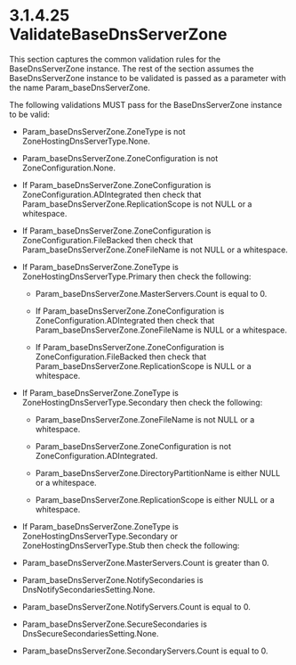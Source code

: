 <html dir="LTR" xmlns:mshelp="http://msdn.microsoft.com/mshelp" xmlns:ddue="http://ddue.schemas.microsoft.com/authoring/2003/5" xmlns:xlink="http://www.w3.org/1999/xlink" xmlns:tool="http://www.microsoft.com/tooltip">
 <body>
 <div id="header">
 <h1 class="heading">3.1.4.25 ValidateBaseDnsServerZone</h1>
 </div>
 <div id="mainSection">
 <div id="mainBody">
 <div id="allHistory" class="saveHistory"></div>
 <div id="sectionSection0" class="section" name="collapseableSection">
 

<p>This section captures the common validation rules for the
BaseDnsServerZone instance. The rest of the section assumes the
BaseDnsServerZone instance to be validated is passed as a parameter with the
name Param_baseDnsServerZone.</p>

<p>The following validations MUST pass for the
BaseDnsServerZone instance to be valid:</p>

<ul><li><p><span><span> 
</span></span>Param_baseDnsServerZone.ZoneType is not
ZoneHostingDnsServerType.None.</p>

</li><li><p><span><span> 
</span></span>Param_baseDnsServerZone.ZoneConfiguration is not
ZoneConfiguration.None.</p>

</li><li><p><span><span> 
</span></span>If Param_baseDnsServerZone.ZoneConfiguration is
ZoneConfiguration.ADIntegrated then check that
Param_baseDnsServerZone.ReplicationScope is not NULL or a whitespace.</p>

</li><li><p><span><span> 
</span></span>If Param_baseDnsServerZone.ZoneConfiguration is ZoneConfiguration.FileBacked
then check that Param_baseDnsServerZone.ZoneFileName is not NULL or a
whitespace.</p>

</li><li><p><span><span> 
</span></span>If Param_baseDnsServerZone.ZoneType is
ZoneHostingDnsServerType.Primary then check the following:</p>

<ul><li><p><span><span> </span></span>Param_baseDnsServerZone.MasterServers.Count
is equal to 0.</p>

</li><li><p><span><span> </span></span>If
Param_baseDnsServerZone.ZoneConfiguration is ZoneConfiguration.ADIntegrated
then check that Param_baseDnsServerZone.ZoneFileName is NULL or a whitespace.</p>

</li><li><p><span><span> </span></span>If
Param_baseDnsServerZone.ZoneConfiguration is ZoneConfiguration.FileBacked then
check that Param_baseDnsServerZone.ReplicationScope is NULL or a whitespace.</p>

</li></ul></li><li><p><span><span> 
</span></span>If Param_baseDnsServerZone.ZoneType is
ZoneHostingDnsServerType.Secondary then check the following:</p>

<ul><li><p><span><span> </span></span>Param_baseDnsServerZone.ZoneFileName
is not NULL or a whitespace.</p>

</li><li><p><span><span> </span></span>Param_baseDnsServerZone.ZoneConfiguration
is not ZoneConfiguration.ADIntegrated.</p>

</li><li><p><span><span> </span></span>Param_baseDnsServerZone.DirectoryPartitionName
is either NULL or a whitespace.</p>

</li><li><p><span><span> </span></span>Param_baseDnsServerZone.ReplicationScope
is either NULL or a whitespace.</p>

</li></ul></li><li><p><span><span> 
</span></span>If Param_baseDnsServerZone.ZoneType is ZoneHostingDnsServerType.Secondary
or ZoneHostingDnsServerType.Stub then check the following:</p>

</li><li><p><span><span> 
</span></span>Param_baseDnsServerZone.MasterServers.Count is greater than 0.</p>

</li><li><p><span><span> 
</span></span>Param_baseDnsServerZone.NotifySecondaries is
DnsNotifySecondariesSetting.None.</p>

</li><li><p><span><span> 
</span></span>Param_baseDnsServerZone.NotifyServers.Count is equal to 0.</p>

</li><li><p><span><span> 
</span></span>Param_baseDnsServerZone.SecureSecondaries is
DnsSecureSecondariesSetting.None.</p>

</li><li><p><span><span> 
</span></span>Param_baseDnsServerZone.SecondaryServers.Count is equal to 0. </p>

</li></ul>
 </div>
 </div>
 </div>
 </body>
</html>